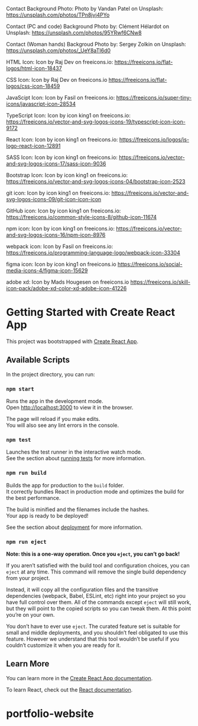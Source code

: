 Contact Background Photo: Photo by Vandan Patel on Unsplash: https://unsplash.com/photos/TPn8jvj4PYo

Contact (PC and code) Background Photo by: Clément Hélardot on Unsplash: https://unsplash.com/photos/95YRwf6CNw8

Contact (Woman hands) Backgroud Photo by: Sergey Zolkin on Unsplash: https://unsplash.com/photos/_UeY8aTI6d0

HTML Icon: Icon by Raj Dev on freeicons.io: https://freeicons.io/flat-logos/html-icon-18437

CSS Icon: Icon by Raj Dev on freeicons.io https://freeicons.io/flat-logos/css-icon-18459

JavaScipt Icon: Icon by Fasil on freeicons.io: https://freeicons.io/super-tiny-icons/javascript-icon-28534

TypeScript Icon: Icon by icon king1 on freeicons.io: https://freeicons.io/vector-and-svg-logos-icons-19/typescript-icon-icon-9172

React Icon: Icon by icon king1 on freeicons.io: https://freeicons.io/logos/js-logo-react-icon-12891

SASS Icon: Icon by icon king1 on freeicons.io: https://freeicons.io/vector-and-svg-logos-icons-17/sass-icon-9036

Bootstrap Icon: Icon by icon king1 on freeicons.io: https://freeicons.io/vector-and-svg-logos-icons-04/bootstrap-icon-2523

git icon: Icon by icon king1 on freeicons.io: https://freeicons.io/vector-and-svg-logos-icons-09/git-icon-icon-icon

GitHub icon: Icon by icon king1 on freeicons.io: https://freeicons.io/common-style-icons-8/github-icon-11674

npm icon: Icon by icon king1 on freeicons.io: https://freeicons.io/vector-and-svg-logos-icons-16/npm-icon-8976

webpack icon: Icon by Fasil on freeicons.io: https://freeicons.io/programming-language-logo/webpack-icon-33304

figma icon: Icon by icon king1 on freeicons.io https://freeicons.io/social-media-icons-4/figma-icon-15629

adobe xd: Icon by Mads Hougesen on freeicons.io https://freeicons.io/skill-icon-pack/adobe-xd-color-xd-adobe-icon-41226

# Getting Started with Create React App

This project was bootstrapped with [Create React App](https://github.com/facebook/create-react-app).

## Available Scripts

In the project directory, you can run:

### `npm start`

Runs the app in the development mode.\
Open [http://localhost:3000](http://localhost:3000) to view it in the browser.

The page will reload if you make edits.\
You will also see any lint errors in the console.

### `npm test`

Launches the test runner in the interactive watch mode.\
See the section about [running tests](https://facebook.github.io/create-react-app/docs/running-tests) for more information.

### `npm run build`

Builds the app for production to the `build` folder.\
It correctly bundles React in production mode and optimizes the build for the best performance.

The build is minified and the filenames include the hashes.\
Your app is ready to be deployed!

See the section about [deployment](https://facebook.github.io/create-react-app/docs/deployment) for more information.

### `npm run eject`

**Note: this is a one-way operation. Once you `eject`, you can’t go back!**

If you aren’t satisfied with the build tool and configuration choices, you can `eject` at any time. This command will remove the single build dependency from your project.

Instead, it will copy all the configuration files and the transitive dependencies (webpack, Babel, ESLint, etc) right into your project so you have full control over them. All of the commands except `eject` will still work, but they will point to the copied scripts so you can tweak them. At this point you’re on your own.

You don’t have to ever use `eject`. The curated feature set is suitable for small and middle deployments, and you shouldn’t feel obligated to use this feature. However we understand that this tool wouldn’t be useful if you couldn’t customize it when you are ready for it.

## Learn More

You can learn more in the [Create React App documentation](https://facebook.github.io/create-react-app/docs/getting-started).

To learn React, check out the [React documentation](https://reactjs.org/).
# portfolio-website

